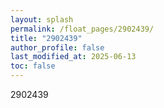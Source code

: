 ```yaml
---
layout: splash
permalink: /float_pages/2902439/
title: "2902439"
author_profile: false
last_modified_at: 2025-06-13
toc: false
---
```

 
2902439
